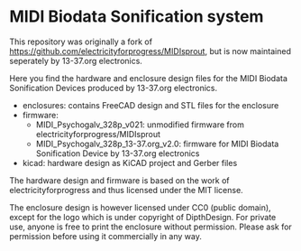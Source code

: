 # MIDI Biodata Sonification system

This repository was originally a fork of https://github.com/electricityforprogress/MIDIsprout, but is now maintained seperately by 13-37.org electronics.

Here you find the hardware and enclosure design files for the MIDI Biodata Sonification Devices produced by 13-37.org electronics.

- enclosures: contains FreeCAD design and STL files for the enclosure
- firmware: 
  - MIDI_Psychogalv_328p_v021: unmodified firmware from electricityforprogress/MIDIsprout
  - MIDI_Psychogalv_328p_13-37.org_v2.0: firmware for MIDI Biodata Sonification Device by 13-37.org electronics
- kicad: hardware design as KiCAD project and Gerber files

The hardware design and firmware is based on the work of electricityforprogress and thus licensed under the MIT license.

The enclosure design is however licensed under CC0 (public domain), except for the logo which is under copyright of DipthDesign. For private use, anyone is free to print the enclosure without permission. Please ask for permission before using it commercially in any way. 

